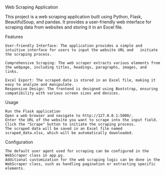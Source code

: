 Web Scraping Application

This project is a web scraping application built using Python, Flask, BeautifulSoup, and pandas. It provides a user-friendly web interface for scraping data from websites and storing it in an Excel file.

Features

	User-friendly Interface: The application provides a simple and intuitive interface for users to input the website URL and 	initiate the scraping process.

	Comprehensive Scraping: The web scraper extracts various elements from the webpage, including titles, headings, paragraphs, images, and links.

	Excel Export: The scraped data is stored in an Excel file, making it easy to analyze and manipulate.
	Responsive Design: The frontend is designed using Bootstrap, ensuring compatibility with various screen sizes and devices.

Usage

	Run the Flask application
	Open a web browser and navigate to http://127.0.0.1:5000/.
	Enter the URL of the website you want to scrape into the input field.
	Click the "Scrape" button to initiate the scraping process.
	The scraped data will be saved in an Excel file named scraped_data.xlsx, which will be automatically downloaded.

Configuration

	The default user agent used for scraping can be configured in the WebScraper class in app.py.
	Additional customization for the web scraping logic can be done in the WebScraper class, such as handling pagination or extracting specific elements.
